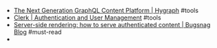 - [The Next Generation GraphQL Content Platform | Hygraph](https://hygraph.com/) #tools
- [Clerk | Authentication and User Management](https://clerk.dev/) #tools
- [Server-side rendering: how to serve authenticated content  |  Bugsnag Blog](https://www.bugsnag.com/blog/server-side-rendering-and-authenticated-content) #must-read
-